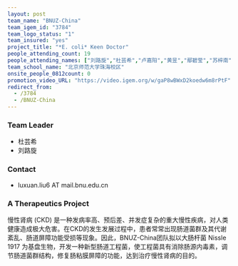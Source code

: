 ```yaml
---
layout: post
team_name: "BNUZ-China"
team_igem_id: "3784"
team_logo_status: "1"
team_insured: "yes"
project_title: "*E. coli* Keen Doctor"
people_attending_count: 19
people_attending_names: ["刘路旋","杜芸希","卢嘉阳","黄昱","鄢碧莹","苏梓南","陆飞扬","李霁筱","范思婷","吴静怡","李浩","薛婉颖","阳文婧","高天雨","邓颖嘉","李健中","梁理骐","谭佳伦","叶舒丹"]
team_school_name: "北京师范大学珠海校区"
onsite_people_0812count: 0
promotion_video_URL: "https://video.igem.org/w/gaP8wBWxD2koedw6m8rPtF"
redirect_from:
  - /3784
  - /BNUZ-China
---
```



### Team Leader
* 杜芸希
* 刘路旋

### Contact
* luxuan.liu6 AT mail.bnu.edu.cn

### A Therapeutics Project

慢性肾病 (CKD) 是一种发病率高、预后差、并发症复杂的重大慢性疾病，对人类健康造成极大危害。在CKD的发生发展过程中，患者常常出现肠道菌群及其代谢紊乱、肠道屏障功能受损等现象。因此，BNUZ-China团队拟以大肠杆菌 Nissle 1917 为基盘生物，开发一种新型肠道工程菌，使工程菌具有消除肠源内毒素，调节肠道菌群结构，修复肠粘膜屏障的功能，达到治疗慢性肾病的目的。
